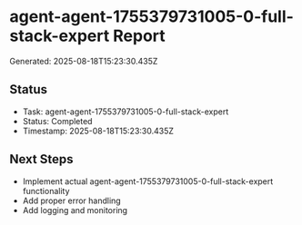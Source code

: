 # agent-agent-1755379731005-0-full-stack-expert Report

Generated: 2025-08-18T15:23:30.435Z

## Status
- Task: agent-agent-1755379731005-0-full-stack-expert
- Status: Completed
- Timestamp: 2025-08-18T15:23:30.435Z

## Next Steps
- Implement actual agent-agent-1755379731005-0-full-stack-expert functionality
- Add proper error handling
- Add logging and monitoring
